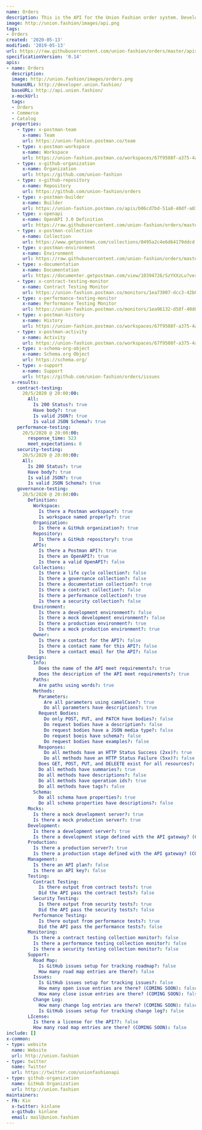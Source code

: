 ```yaml
---
name: Orders
description: This is the API for the Union Fashion order system. Developing our own API for creating, accessing, and fulfilling orders that are placed with our customers. Providing us with the ability to order via our website and mobile applications, but also something we open up to our trusted partners.
image: http://union.fashion/images/api.png
tags:
- Orders
created: '2020-05-13'
modified: '2019-05-13'
url: https://raw.githubusercontent.com/union-fashion/orders/master/apis.json
specificationVersion: '0.14'
apis:
- name: Orders
  description:
  image: http://union.fashion/images/orders.png
  humanURL: http://developer.union.fashion/
  baseURL: http://api.union.fashion/
  x-mockUrl:
  tags:
  - Orders
  - Commerce
  - Catalog
  properties:
    - type: x-postman-team
      x-name: Team
      url: https://union-fashion.postman.co/team
    - type: x-postman-workspace
      x-name: Workspace
      url: https://union-fashion.postman.co/workspaces/67f9508f-a375-4a65-8450-b7f0aabc4cc4/apis
    - type: x-github-organization
      x-name: Organization
      url: https://github.com/union-fashion  
    - type: x-github-repository
      x-name: Repository
      url: https://github.com/union-fashion/orders
    - type: x-postman-builder
      x-name: Builder
      url: https://union-fashion.postman.co/apis/b06cd7bd-51a8-40df-a036-d5cec42700c6?version=e9d51adf-9738-4e58-9c76-b0d11c196d1d         
    - type: x-openapi
      x-name: OpenAPI 3.0 Definition
      url: https://raw.githubusercontent.com/union-fashion/orders/master/orders-v1.json
    - type: x-postman-collection
      x-name: Collection
      url: https://www.getpostman.com/collections/0495a2c4e6d64179ddcd
    - type: x-postman-environment
      x-name: Environment
      url: https://raw.githubusercontent.com/union-fashion/orders/master/orders-environment-v1.json       
    - type: x-documentation
      x-name: Documentation
      url: https://documenter.getpostman.com/view/10394726/SzYXXzLu?version=latest
    - type: x-contract-testing-monitor
      x-name: Contract Testing Monitor
      url: https://union-fashion.postman.co/monitors/1ea73007-dcc3-42b0-8b82-5a8c983bf84c
    - type: x-performance-testing-monitor
      x-name: Performance Testing Monitor
      url: https://union-fashion.postman.co/monitors/1ea96132-d58f-40d0-a018-71484ff4b7ff
    - type: x-postman-history
      x-name: History
      url: https://union-fashion.postman.co/workspaces/67f9508f-a375-4a65-8450-b7f0aabc4cc4/history
    - type: x-postman-activity
      x-name: Activity
      url: https://union-fashion.postman.co/workspaces/67f9508f-a375-4a65-8450-b7f0aabc4cc4/activity
    - type: x-schema-org-object
      x-name: Schema.org Object
      url: https://schema.org/      
    - type: x-support
      x-name: Support
      url: https://github.com/union-fashion/orders/issues
  x-results:
    contract-testing:   
      20/5/2020 @ 20:00:00:
        All:
          Is 200 Status?: true
          Have body?: true
          Is valid JSON?: true
          Is valid JSON Schema?: true     
    performance-testing:  
      20/5/2020 @ 20:00:00:
        response_time: 523
        meet_expectations: 0     
    security-testing:   
      20/5/2020 @ 20:00:00:
      All:
        Is 200 Status?: true
        Have body?: true
        Is valid JSON?: true
        Is valid JSON Schema?: true  
    governance-testing:  
      20/5/2020 @ 20:00:00:
        Definition:
          Workspace:
            Is there a Postman workspace?: true
            Is workspace named properly?: true
          Organization:
            Is there a GitHub organization?: true
          Repository:
            Is there a GitHub repository?: true
          APIs:
            Is there a Postman API?: true
            Is there an OpenAPI?: true
            Is there a valid OpenAPI?: false
          Collections:
            Is there a life cycle collection?: false
            Is there a governance collection?: false
            Is there a documentation collection?: true
            Is there a contract collection?: false
            Is there a performance collection?: true
            Is there a security collection?: false
          Environment:
            Is there a development environment?: false
            Is there a mock development environment?: false
            Is there a production environment?: true
            Is there a mock production environment?: true
          Owner:
            Is there a contact for the API?: false
            Is there a contact name for this API?: false
            Is there a contact email for the API?: false
        Design:
          Info:
            Does the name of the API meet requirements?: true
            Does the description of the API meet requirements?: true
          Paths:
            Are paths using words?: true
          Methods:
            Parameters:
              Are all parameters using camelCase?: true
              Do all parameters have descriptions?: true
            Request Bodies:
              Do only POST, PUT, and PATCH have bodies?: false
              Do request bodies have a description?: false
              Do request bodies have a JSON media type?: false
              Do request boeis have schema?: false
              Do request bodies have examples?: false
            Responses:
              Do all methods have an HTTP Status Success (2xx)?: true
              Do all methods have an HTTP Status Failure (5xx)?: false
            Does GET, POST, PUT, and DELEETE exist for all resources?: true
            Do all methods have summaries?: true
            Do all methods have descriptions?: false
            Do all methods have operation ids?: true
            Do all methods have tags?: false
          Schema:
            Do all schema have properties?: true
            Do all schema properties have descriptions?: false
        Mocks:
          Is there a mock development server?: true
          Is there a mock production server?: true
        Development:
          Is there a development server?: true
          Is there a development stage defined with the API gateway? (COMING SOON): false
        Production:
          Is there a production server?: true
          Is there a production stage defined with the API gateway? (COMING SOON) Copy: false
        Management:
          Is there an API plan?: false
          Is there an API key?: false
        Testing:
          Contract Testing:
            Is there output from contract tests?: true
            Did the API pass the contract tests?: false
          Security Testing:
            Is there output from security tests?: true
            Did the API pass the security tests?: false
          Performance Testing:
            Is there output from performance tests?: true
            Did the API pass the performance tests?: false
        Monitoring:
          Is there a contract testing collection monitor?: false
          Is there a performance testing collection monitor?: false
          Is there a security testing collection monitor?: false
        Support:
          Road Map:
            Is GitHub issues setup for tracking roadmap?: false
            How many road map entries are there?: false
          Issues:
            Is GitHub issues setup for tracking issues?: false
            How many open issue entries are there? (COMING SOON): false
            How many close issue entries are there? (COMING SOON): false
          Change Log:
            How many change log entries are there? (COMING SOON): false
            Is GitHub issues setup for tracking change log?: false
        LIcense:
          Is there a license for the API??: false
          How many road map entries are there? (COMING SOON): false     
include: []
x-common:
- type: website
  name: Website
  url: http://union.fashion
- type: twitter
  name: Twitter
  url: https://twitter.com/unionfashionapi
- type: github-organization
  name: GitHub Organization
  url: http://union.fashion      
maintainers:
- FN: Kin
  x-twitter: kinlane
  x-github: kinlane
  email: mail@union.fashion
---
```


